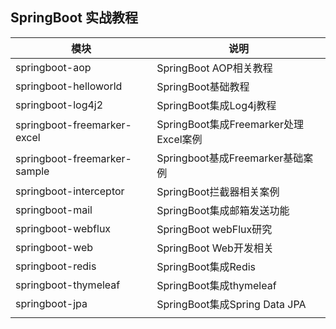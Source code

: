 ## SpringBoot 实战教程


|  模块   | 说明  |
|  ----  | ----  |
| springboot-aop  | SpringBoot AOP相关教程 |
| springboot-helloworld  | SpringBoot基础教程 |
| springboot-log4j2 | SpringBoot集成Log4j教程 |
| springboot-freemarker-excel | SpringBoot集成Freemarker处理Excel案例 |
| springboot-freemarker-sample | Springboot基成Freemarker基础案例 |
| springboot-interceptor | SpringBoot拦截器相关案例 |
| springboot-mail | SpringBoot集成邮箱发送功能 |
| springboot-webflux | SpringBoot webFlux研究 |
| springboot-web | SpringBoot Web开发相关 |
| springboot-redis | SpringBoot集成Redis |
| springboot-thymeleaf | SpringBoot集成thymeleaf |
| springboot-jpa | SpringBoot集成Spring Data JPA |
|  |  |

